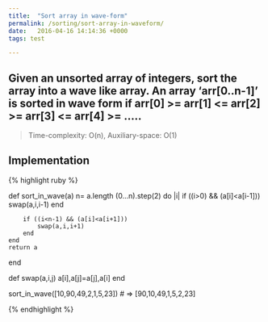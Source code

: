 ```yaml
---
title:  "Sort array in wave-form"
permalink: /sorting/sort-array-in-waveform/
date:   2016-04-16 14:14:36 +0000
tags: test

---
```


## Given an unsorted array of integers, sort the array into a wave like array. An array ‘arr[0..n-1]’ is sorted in wave form if arr[0] >= arr[1] <= arr[2] >= arr[3] <= arr[4] >= …..
> Time-complexity: O(n), Auxiliary-space: O(1)

## Implementation
{% highlight ruby %}

def sort_in_wave(a)
    n= a.length
   (0...n).step(2) do |i|
        if ((i>0) && (a[i]<a[i-1]))
            swap(a,i,i-1)
        end
        
        if ((i<n-1) && (a[i]<a[i+1]))
            swap(a,i,i+1)
        end
    end
    return a
end

def swap(a,i,j)
    a[i],a[j]=a[j],a[i]
end

sort_in_wave([10,90,49,2,1,5,23]) # => [90,10,49,1,5,2,23]


{% endhighlight %}

